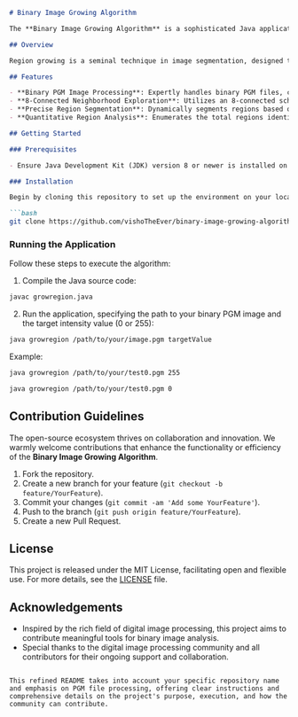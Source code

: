 ```markdown
# Binary Image Growing Algorithm

The **Binary Image Growing Algorithm** is a sophisticated Java application tailored for the segmentation of binary PGM (Portable Gray Map) images. By leveraging an advanced 8-connected neighborhood algorithm, it meticulously segments binary images into discrete regions based on pixel intensity values of either 0 or 255. This project is specifically engineered to tackle the unique challenges of binary image segmentation, providing a streamlined and effective solution.

## Overview

Region growing is a seminal technique in image segmentation, designed to partition an image into multiple regions or segments based on specific criteria. For binary images, this algorithm progressively expands regions from initial seed points, incorporating adjacent pixels that match the seed's intensity value. The **Binary Image Growing Algorithm** employs an 8-connected neighborhood approach, ensuring thorough detection and expansion of regions for comprehensive image analysis.

## Features

- **Binary PGM Image Processing**: Expertly handles binary PGM files, complying with the "P2" format specification for seamless image analysis.
- **8-Connected Neighborhood Exploration**: Utilizes an 8-connected scheme to scrutinize adjacent pixels, ensuring detailed region growth and segmentation.
- **Precise Region Segmentation**: Dynamically segments regions based on pixel intensity, delivering pinpoint accuracy in image segmentation tasks.
- **Quantitative Region Analysis**: Enumerates the total regions identified and sizes each region in ascending order, providing valuable insights into the segmented image.

## Getting Started

### Prerequisites

- Ensure Java Development Kit (JDK) version 8 or newer is installed on your system.

### Installation

Begin by cloning this repository to set up the environment on your local machine:

```bash
git clone https://github.com/vishoTheEver/binary-image-growing-algorithm.git
```

### Running the Application

Follow these steps to execute the algorithm:

1. Compile the Java source code:
```bash
javac growregion.java
```

2. Run the application, specifying the path to your binary PGM image and the target intensity value (0 or 255):
```bash
java growregion /path/to/your/image.pgm targetValue
```
Example:
```bash
java growregion /path/to/your/test0.pgm 255
```
```bash
java growregion /path/to/your/test0.pgm 0
```
## Contribution Guidelines

The open-source ecosystem thrives on collaboration and innovation. We warmly welcome contributions that enhance the functionality or efficiency of the **Binary Image Growing Algorithm**.

1. Fork the repository.
2. Create a new branch for your feature (`git checkout -b feature/YourFeature`).
3. Commit your changes (`git commit -am 'Add some YourFeature'`).
4. Push to the branch (`git push origin feature/YourFeature`).
5. Create a new Pull Request.

## License

This project is released under the MIT License, facilitating open and flexible use. For more details, see the [LICENSE](LICENSE) file.

## Acknowledgements

- Inspired by the rich field of digital image processing, this project aims to contribute meaningful tools for binary image analysis.
- Special thanks to the digital image processing community and all contributors for their ongoing support and collaboration.
```

This refined README takes into account your specific repository name and emphasis on PGM file processing, offering clear instructions and comprehensive details on the project's purpose, execution, and how the community can contribute.
